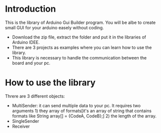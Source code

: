 # Introduction
This is the library of Arduino Gui Builder program.
You will be albe to create small GUI for your arduino easely without coding.
* Download the zip file, extract the folder and put it in the libraries of Arduino IDEE.
* There are 3 projects as examples where you can learn how to use the library.
* This library is necessary to handle the communication between the board and your pc.
# How to use the library
Threre are 3 different objects:
* MultiSender: it can send multiple data to your pc. It requires two arguments 1) they array of formats[it's an array of string that contains formats like String array[] = {CodeA, CodeB};] 2) the length of the array.
* SingleSender
* Receiver
